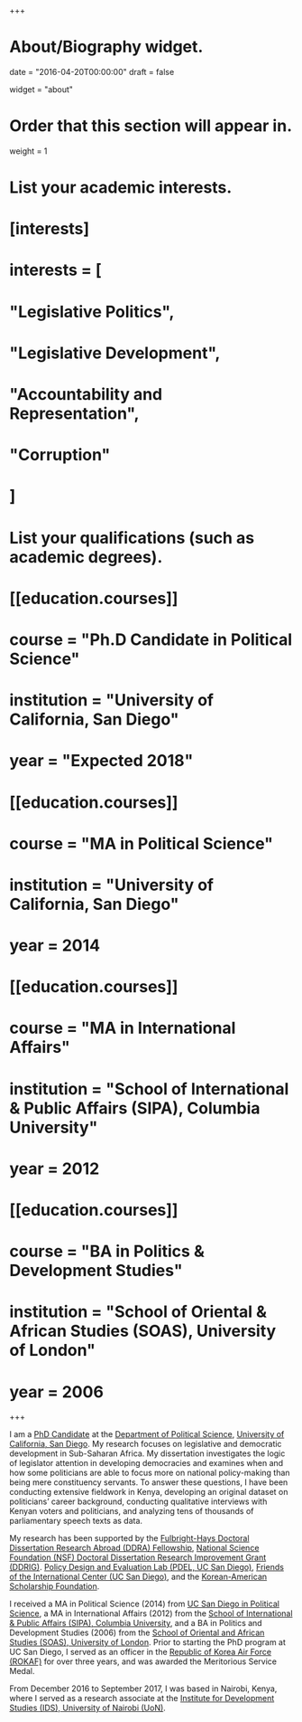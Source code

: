+++
# About/Biography widget.

date = "2016-04-20T00:00:00"
draft = false

widget = "about"

# Order that this section will appear in.
weight = 1

# List your academic interests.
# [interests]
#   interests = [
#   "Legislative Politics",
#   "Legislative Development",
#   "Accountability and Representation",
#   "Corruption"
#   ]

# List your qualifications (such as academic degrees).
# [[education.courses]]
#   course = "Ph.D Candidate in Political Science"
#   institution = "University of California, San Diego"
#   year = "Expected 2018"
# 
# [[education.courses]]
#   course = "MA in Political Science"
#   institution = "University of California, San Diego"
#   year = 2014
# 
# [[education.courses]]
#   course = "MA in International Affairs"
#   institution = "School of International & Public Affairs (SIPA), Columbia University"
#   year = 2012
# 
# [[education.courses]]
#   course = "BA in Politics & Development Studies"
#   institution = "School of Oriental & African Studies (SOAS), University of London"
#   year = 2006
 
+++

I am a [PhD Candidate](https://polisci.ucsd.edu/grad/current-students/index.html) at the [Department of Political Science](http://polisci.ucsd.edu/), [University of California, San Diego](http://www.ucsd.edu/). My research focuses on legislative and democratic development in Sub-Saharan Africa. My dissertation investigates the logic of legislator attention in developing democracies and examines when and how some politicians are able to focus more on national policy-making than being mere constituency servants. To answer these questions, I have been conducting extensive fieldwork in Kenya, developing an original dataset on politicians’ career background, conducting qualitative interviews with Kenyan voters and politicians, and analyzing tens of thousands of parliamentary speech texts as data.

My research has been supported by the [Fulbright-Hays Doctoral Dissertation Research Abroad (DDRA) Fellowship](https://ed.gov/programs/iegpsddrap/index.html), [National Science Foundation (NSF) Doctoral Dissertation Research Improvement Grant (DDRIG)](https://www.nsf.gov/funding/pgm_summ.jsp?pims_id=505214). [Policy Design and Evaluation Lab (PDEL, UC San Diego)](http://pdel.ucsd.edu), [Friends of the International Center (UC San Diego)](http://icenter.ucsd.edu/friends/), and the [Korean-American Scholarship Foundation](http://www.kasf.org).  

I received a MA in Political Science (2014) from [UC San Diego in Political Science](http://polisci.ucsd.edu/), a MA in International Affairs (2012) from the [School of International & Public Affairs (SIPA), Columbia University](https://sipa.columbia.edu), and a BA in Politics and Development Studies (2006) from the [School of Oriental and African Studies (SOAS), University of London](https://www.soas.ac.uk). Prior to starting the PhD program at UC San Diego, I served as an officer in the [Republic of Korea Air Force (ROKAF)](http://www.airforce.mil.kr:8081/user/indexMain.action?command=&siteId=airforce-eng) for over three years, and was awarded the Meritorious Service Medal.  

From December 2016 to September 2017, I was based in Nairobi, Kenya, where I served as a research associate at the [Institute for Development Studies (IDS), University of Nairobi (UoN)](http://ids.uonbi.ac.ke/). 



